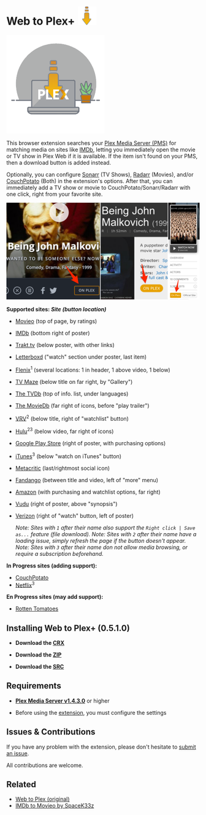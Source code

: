 # Web to Plex+ ![Icon](src/img/48.png)

![Logo](src/img/256.png)

This browser extension searches your [Plex Media Server (PMS)](https://www.plex.tv/downloads/) for matching media on sites like [IMDb](https://imdb.com), letting you immediately open the movie or TV show in Plex Web if it is available. If the item isn't found on your PMS, then a download button is added instead.

Optionally, you can configure [Sonarr](https://sonarr.tv/) (TV Shows), [Radarr](https://radarr.video/) (Movies), and/or [CouchPotato](https://couchpota.to/) (Both) in the extension's options. After that, you can immediately add a TV show or movie to CouchPotato/Sonarr/Radarr with one click, right from your favorite site.

![Examples](example.png)

**Supported sites: *Site (button location)***

- [Movieo](http://movieo.me/) (top of page, by ratings)
- [IMDb](http://imdb.com/) (bottom right of poster)
- [Trakt.tv](https://trakt.tv/) (below poster, with other links)
- [Letterboxd](https://letterboxd.com/) ("watch" section under poster, last item)
- [Flenix](https://flenix.co/)<sup>1</sup> (several locations: 1 in header, 1 above video, 1 below)
- [TV Maze](http://www.tvmaze.com/) (below title on far right, by "Gallery")
- [The TVDb](https://www.thetvdb.com/) (top of info. list, under languages)
- [The MovieDb](https://www.themoviedb.org/) (far right of icons, before "play trailer")
- [VRV](https://vrv.co/)<sup>2</sup> (below title, right of "watchlist" button)
- [Hulu](https://hulu.com/)<sup>2</sup><sup>3</sup> (below video, far right of icons)
- [Google Play Store](https://play.google.com/store/movies/) (right of poster, with purchasing options)
- [iTunes](https://itunes.apple.com/)<sup>3</sup> (below "watch on iTunes" button)
- [Metacritic](http://www.metacritic.com/) (last/rightmost social icon)
- [Fandango](https://www.fandango.com/) (between title and video, left of "more" menu)
- [Amazon](https://www.amazon.com/) (with purchasing and watchlist options, far right)
- [Vudu](https://www.vudu.com/) (right of poster, above "synopsis")
- [Verizon](https://www.tv.verizon.com/) (right of "watch" button, left of poster)
	
	*Note: Sites with `1` after their name also support the `Right click | Save as...` feature (file download).*
	*Note: Sites with `2` after their name have a loading issue, simply refresh the page if the button doesn't appear.*
	*Note: Sites with `3` after their name don not allow media browsing, or require a subscription beforehand.*

**In Progress sites (adding support):**

- [CouchPotato](http://couchpotato.life/)
- [Netflix](https://netflix.com/)<sup>3</sup>

**En Progress sites (may add support):**

- [Rotten Tomatoes](https://www.rottentomatoes.com/)

## Installing Web to Plex+ (0.5.1.0)

- **Download the [CRX](https://github.com/Ephellon/web-to-plex/raw/master/hhkmjeeccipbolailpomhjhmccnnjhkj.crx)**

- **Download the [ZIP](https://github.com/Ephellon/web-to-plex/raw/master/hhkmjeeccipbolailpomhjhmccnnjhkj.zip)**

- **Download the [SRC](https://github.com/Ephellon/web-to-plex/archive/master.zip)**

## Requirements

+ [**Plex Media Server v1.4.3.0**](https://www.plex.tv/downloads/#getdownload) or higher

+ Before using the [extension](chrome://extensions), you must configure the settings

## Issues & Contributions

If you have any problem with the extension, please don't hesitate to [submit an issue](https://github.com/Ephellon/web-to-plex/issues/new).

All contributions are welcome.

## Related

- [Web to Plex (original)](https://github.com/SpaceK33z/web-to-plex)
- [IMDb to Movieo by SpaceK33z](https://github.com/SpaceK33z/imdb-to-movieo)
